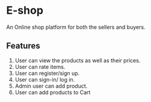 # E-shop

  An Online shop platform for both the sellers and buyers.

## Features

1. User can view the products as well as their prices.
2. User can rate items.
3. User can register/sign up.
4. User can sign-in/ log in.
5. Admin user can add product.
6. User can add products to Cart
